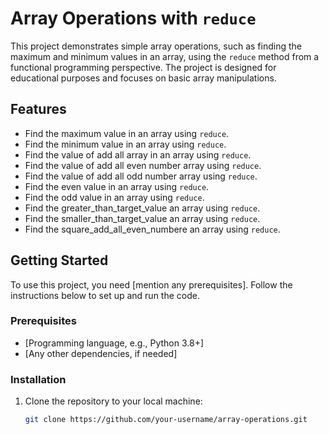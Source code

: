 # Array Operations with `reduce`

This project demonstrates simple array operations, such as finding the maximum and minimum values in an array, using the `reduce` method from a functional programming perspective. The project is designed for educational purposes and focuses on basic array manipulations.
 

## Features
- Find the maximum value in an array using `reduce`.
- Find the minimum value in an array using `reduce`.
- Find the value of add all array in an array using `reduce`.
- Find the value of add all even number array using `reduce`.
-  Find the value of add all odd number array using `reduce`.
- Find the even value in an array using `reduce`.
- Find the odd value in an array using `reduce`.
- Find the greater_than_target_value an array using `reduce`.
- Find the smaller_than_target_value an array using `reduce`.
- Find the square_add_all_even_numbere an array using `reduce`.

## Getting Started
To use this project, you need [mention any prerequisites]. Follow the instructions below to set up and run the code.

### Prerequisites
- [Programming language, e.g., Python 3.8+]
- [Any other dependencies, if needed]

### Installation
1. Clone the repository to your local machine:
   ```bash
   git clone https://github.com/your-username/array-operations.git
